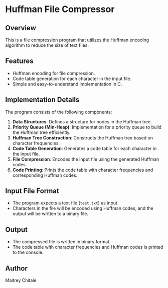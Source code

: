 # Huffman File Compressor

## Overview
This is a file compression program that utilizes the Huffman encoding algorithm to reduce the size of text files.

## Features
- Huffman encoding for file compression.
- Code table generation for each character in the input file.
- Simple and easy-to-understand implementation in C.

## Implementation Details
The program consists of the following components:

1. **Data Structures**: Defines a structure for nodes in the Huffman tree.
2. **Priority Queue (Min-Heap)**: Implementation for a priority queue to build the Huffman tree efficiently.
3. **Huffman Tree Construction**: Constructs the Huffman tree based on character frequencies.
4. **Code Table Generation**: Generates a code table for each character in the input file.
5. **File Compression**: Encodes the input file using the generated Huffman codes.
6. **Code Printing**: Prints the code table with character frequencies and corresponding Huffman codes.

## Input File Format
- The program expects a text file (`test.txt`) as input.
- Characters in the file will be encoded using Huffman codes, and the output will be written to a binary file.

## Output
- The compressed file is written in binary format.
- The code table with character frequencies and Huffman codes is printed to the console.

## Author
Maitrey Chitale

